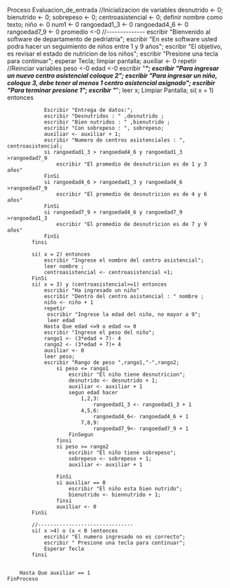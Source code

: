 Proceso Evaluacion_de_entrada
	//Inicializacion de variables
	desnutrido <- 0;
	bienutrido <- 0;
	sobrepeso  <- 0;
	centroasistencial <- 0;
	definir nombre como texto;
	niño <- 0 
	num1 <- 0
	rangoedad1_3 <- 0
	rangoedad4_6 <- 0
	rangoedad7_9 <- 0
	promedio <-0
	//--------------
	escribir "Bienvenido al software de departamento de pedriatria";
	escribir "En este software usted podra hacer un seguimiento de niños entre 1 y 9 años";
	escribir "El objetivo, es revisar el estado de nutricion de los niños";
	escribir "Presione una tecla para continuar";
	esperar Tecla;
	limpiar pantalla;
	auxiliar <- 0
	repetir
		//Reinciar variables
		peso <-0
		edad <-0
		escribir "___________________________________________________";
		escribir "Para ingresar un nuevo centro asistencial coloque 2";
		escribir "Para ingresar un niño, coloque 3, debe tener al menos 1 centro asistencial asignado";
		escribir "Para terminar presione 1";
		escribir "___________________________________________________";
		leer x;
		Limpiar Pantalla;
		    si( x = 1) entonces
			
				Escribir "Entrega de datos:";
				escribir "Desnutridos : " ,desnutrido ;
				escribir "Bien nutridos : " ,bienutrido ;
				escribir "Con sobrepeso : ", sobrepeso;
				auxiliar <- auxiliar + 1;
				escribir "Numero de centros asistenciales : ", centroasistencial;
				si rangoedad1_3 > rangoedad4_6 y rangoedad1_3  >rangoedad7_9
					escribir "El promedio de desnutricion es de 1 y 3 años"
				FinSi
				si rangoedad4_6 > rangoedad1_3 y rangoedad4_6  >rangoedad7_9
					escribir "El promedio de desnutricion es de 4 y 6 años"
				FinSi
				si rangoedad7_9 > rangoedad4_6 y rangoedad7_9 >rangoedad1_3
					escribir "El promedio de desnutricion es de 7 y 9 años"
				FinSi
		    finsi
			
			si( x = 2) entonces
				escribir "Ingrese el nombre del centro asistencial";
				leer nombre ;
				centroasistencial <- centroasistencial +1;
			FinSi
			si( x = 3) y (centroasistencial>=1) entonces
				escribir "Ha ingresado un niño"
				escribir "Dentro del centro asistencial : " nombre ;
				niño <- niño + 1 
				repetir
				 escribir "Ingrese la edad del niño, no mayor a 9";
				 leer edad
			    Hasta Que edad <=9 o edad <= 0
				escribir "Ingrese el peso del niño";
				rango1 <- (3*edad + 7)- 4
				rango2 <- (3*edad + 7)+ 4
				auxiliar <- 0
				leer peso;
				escribir "Rango de peso ",rango1,"-",rango2;
					si peso <= rango1
						escribir "El niño tiene desnutricion";
						desnutrido <- desnutrido + 1;
						auxiliar <- auxiliar + 1
						segun edad hacer
							1,2,3:
								rangoedad1_3 <- rangoedad1_3 + 1	
							4,5,6:
								rangoedad4_6<- rangoedad4_6 + 1
							7,8,9:
								rangoedad7_9<- rangoedad7_9 + 1
						FinSegun
			        finsi
					si peso >= rango2
						escribir "El niño tiene sobrepeso";
						sobrepeso <- sobrepeso + 1; 
						auxiliar <- auxiliar + 1
			        	
					FinSi
					si auxiliar == 0
						escribir "El niño esta bien nutrido";
						bienutrido <- biennutrido + 1;
			        finsi	
					auxiliar <- 0
			FinSi
			
		    //-------------------------------	
			si( x >4) o (x < 0 )entonces
				escribir "El numero ingresado no es correcto";
				escribir " Presione una tecla para continuar";
				Esperar Tecla
			finsi
			
				
		Hasta Que auxiliar == 1
	FinProceso

